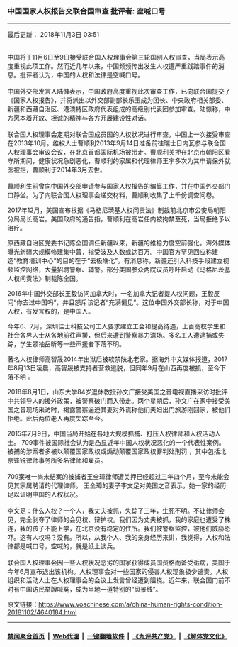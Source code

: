 ### 中国国家人权报告交联合国审查  批评者: 空喊口号
------------------------

<div class="published">
 <span class="date" title="中国时间">
  <time datetime="2018-11-03T03:51:00+08:00">
   最后更新： 2018年11月3日 03:51
  </time>
 </span>
</div>
<br/>
<div class="wsw">
 <p>
  中国将于11月6日至9日接受联合国人权理事会第三轮国别人权审查，当局表示高度重视此项工作。然而近几年以来，中国频频传出发生人权遭严重践踏事件的消息。批评者认为，中国的人权和法律是空喊口号。
  <br/>
  <br/>
  中国外交部发言人陆慷表示，中国政府高度重视此次审查工作，已向联合国提交了《国家人权报告》，并将派出以外交部副部长乐玉成为团长、中央政府相关部委、新疆和西藏自治区、港澳特区政府代表组成的高级别代表团参加审查。陆慷称，中方愿本着开放、坦诚的精神与各方开展建设性对话。
  <br/>
  <br/>
  联合国人权理事会定期对联合国成员国的人权状况进行审查，中国上一次接受审查在2013年10月。维权人士曹顺利2013年9月14日准备前往瑞士日内瓦参与联合国人权理事会审议会议，在北京首都国际机场被带走。曹顺利关押在北京市朝阳区看守所期间，健康状况急剧恶化，曹顺利的家属和代理律师王宇多次为其申请保外就医被拒，曹顺利于2014年3月去世。
  <br/>
  <br/>
  曹顺利生前曾向中国外交部申请参与国家人权报告的编纂工作，并在中国外交部门口静坐。为了向联合国人权理事会递交材料，曹顺利收集了上千份调查问卷。
 </p>
 <p>
  2017年12月，美国宣布根据《马格尼茨基人权问责法》制裁前北京市公安局朝阳分局局长高岩。美国政府的通告指，曹顺利在高岩任内被拘禁至死，当局拒绝予以治疗。
 </p>
 <p>
  原西藏自治区党委书记陈全国调任新疆以来，新疆的维稳力度空前强化。海外媒体曝光新疆大规模修建集中营，指受波及人数或达百万。中国官方罕见回应称建造“教育培训中心”的目的在于“去极端化”。有消息称，新疆还引入科技手段建立视频监控网络，大量招聘警察、辅警。部分美国参众两院议员呼吁启动《马格尼茨基人权问责法》制裁陈全国。
 </p>
 <p>
  2016年中国外交部长王毅访问加拿大时，一名加拿大记者提人权问题，王毅反问“你去过中国吗”，并且怒斥该记者“充满偏见”。这位中国外交部长称，对于中国人权，有发言权的，是中国人。
 </p>
 <p>
  今年6、7月，深圳佳士科技公司工人要求建立工会和提高待遇，上百高校学生和社会各界人士从各地前往声援，但后来遭到警察暴力清场。多名工人遭逮捕或失踪，学生领袖岳昕等一些声援者下落不明。
 </p>
 <p>
  著名人权律师高智晟2014年出狱后被软禁陕北老家。据海外中文媒体报道，2017年8月13日凌晨，高智晟被支持者营救逃脱，但同年9月在山西再度被抓，至今下落不明 。
 </p>
 <p>
  2018年8月1日，山东大学84岁退休教授孙文广接受美国之音电视直播采访时批评中共领导人的援外政策，被警察破门而入带走。两个星期后，孙文广在家中接受美国之音现场采访时，揭露警察逼迫其妻对外谎称他们夫妇出门旅游刚回家，被他们拒绝。此后两位老人再度失踪至今。
 </p>
 <p>
  2015年7月9日，中国当局开始在各地大规模抓捕、打压人权律师和人权活动人士。 709事件被国际社会认为是凸显近年中国人权状况恶化的一个代表性案例。被捕的涉案者多被以颠覆国家政权或煽动颠覆国家政权罪判处刑罚 ，其中包括北京锋锐律师事务所多名律师和雇员。
  <br/>
  <br/>
  709案唯一尚未结案的被捕者王全璋律师遭关押已经超过三年四个月，至今未能会见其家属聘请的代理律师。 王全璋的妻子李文足对美国之音表示，她一家的经历足以证明中国的人权状况。
  <br/>
  <br/>
  李文足：什么人权？一个人，我丈夫被抓，失踪了三年，生死不明。不让律师会见，完全剥夺了律师的会见权、辩护权。我们因为丈夫被抓，我的家庭也遭受了株连，我的孩子不能上学，在北京没有稳定的住所。我们被警察监控，被他们威胁恐吓。这有人权吗？没有。所以，从我个人、我的亲身经历来讲，我觉得，人权和法律都是喊口号，空喊的，就是纸上谈兵。
  <br/>
  <br/>
  联合国人权理事会因一些人权状况恶劣的国家获得成员国资格而备受诟病，美国于今年6月宣布退出该机构。人权理事会对一些国家的侵害人权现象极少谴责。人权组织和活动人士在人权理事会的会议上发言曾经遭到阻挠。近年来，联合国门前不时有中国访民举牌喊冤，成为当地一道特别的“风景线”。
 </p>
</div>

原文链接：https://www.voachinese.com/a/china-human-rights-condition-20181102/4640184.html


------------------------
#### [禁闻聚合首页](https://github.com/gfw-breaker/banned-news/blob/master/README.md) &nbsp;|&nbsp; [Web代理](https://github.com/gfw-breaker/open-proxy/blob/master/README.md) &nbsp;|&nbsp;  [一键翻墙软件](https://github.com/gfw-breaker/nogfw/blob/master/README.md) &nbsp;|&nbsp; [《九评共产党》](https://github.com/gfw-breaker/9ping.md/blob/master/README.md#九评之一评共产党是什么) &nbsp;|&nbsp; [《解体党文化》](https://github.com/gfw-breaker/jtdwh.md/blob/master/README.md#绪论)